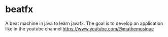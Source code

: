 # beatfx
A beat machine in java to learn javafx.
The goal is to develop an application like in the youtube channel https://www.youtube.com/@mathemusique

